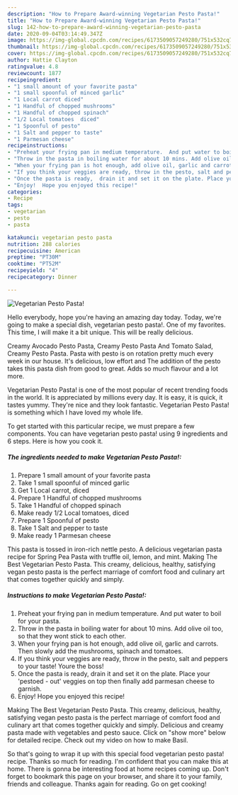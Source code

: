 ```yaml
---
description: "How to Prepare Award-winning Vegetarian Pesto Pasta!"
title: "How to Prepare Award-winning Vegetarian Pesto Pasta!"
slug: 142-how-to-prepare-award-winning-vegetarian-pesto-pasta
date: 2020-09-04T03:14:49.347Z
image: https://img-global.cpcdn.com/recipes/6173509057249280/751x532cq70/vegetarian-pesto-pasta-recipe-main-photo.jpg
thumbnail: https://img-global.cpcdn.com/recipes/6173509057249280/751x532cq70/vegetarian-pesto-pasta-recipe-main-photo.jpg
cover: https://img-global.cpcdn.com/recipes/6173509057249280/751x532cq70/vegetarian-pesto-pasta-recipe-main-photo.jpg
author: Hattie Clayton
ratingvalue: 4.8
reviewcount: 1877
recipeingredient:
- "1 small amount of your favorite pasta"
- "1 small spoonful of minced garlic"
- "1 Local carrot diced"
- "1 Handful of chopped mushrooms"
- "1 Handful of chopped spinach"
- "1/2 Local tomatoes  diced"
- "1 Spoonful of pesto"
- "1 Salt and pepper to taste"
- "1 Parmesan cheese"
recipeinstructions:
- "Preheat your frying pan in medium temperature.  And put water to boil for your pasta."
- "Throw in the pasta in boiling water for about 10 mins. Add olive oil too, so that they wont stick to each other."
- "When your frying pan is hot enough, add olive oil, garlic and carrots. Then slowly add the mushrooms, spinach and tomatoes."
- "If you think your veggies are ready, throw in the pesto, salt and peppers to your taste! Youre the boss!"
- "Once the pasta is ready,  drain it and set it on the plate. Place your &#39;pestoed - out&#39; veggies on top then finally add parmesan cheese to garnish."
- "Enjoy!  Hope you enjoyed this recipe!"
categories:
- Recipe
tags:
- vegetarian
- pesto
- pasta

katakunci: vegetarian pesto pasta 
nutrition: 288 calories
recipecuisine: American
preptime: "PT30M"
cooktime: "PT52M"
recipeyield: "4"
recipecategory: Dinner

---
```



![Vegetarian Pesto Pasta!](https://img-global.cpcdn.com/recipes/6173509057249280/751x532cq70/vegetarian-pesto-pasta-recipe-main-photo.jpg)

Hello everybody, hope you're having an amazing day today. Today, we're going to make a special dish, vegetarian pesto pasta!. One of my favorites. This time, I will make it a bit unique. This will be really delicious.

Creamy Avocado Pesto Pasta, Creamy Pesto Pasta And Tomato Salad, Creamy Pesto Pasta. Pasta with pesto is on rotation pretty much every week in our house. It&#39;s delicious, low effort and The addition of the pesto takes this pasta dish from good to great. Adds so much flavour and a lot more.

Vegetarian Pesto Pasta! is one of the most popular of recent trending foods in the world. It is appreciated by millions every day. It is easy, it is quick, it tastes yummy. They're nice and they look fantastic. Vegetarian Pesto Pasta! is something which I have loved my whole life.


To get started with this particular recipe, we must prepare a few components. You can have vegetarian pesto pasta! using 9 ingredients and 6 steps. Here is how you cook it.

<!--inarticleads1-->

##### The ingredients needed to make Vegetarian Pesto Pasta!:

1. Prepare 1 small amount of your favorite pasta
1. Take 1 small spoonful of minced garlic
1. Get 1 Local carrot, diced
1. Prepare 1 Handful of chopped mushrooms
1. Take 1 Handful of chopped spinach
1. Make ready 1/2 Local tomatoes,  diced
1. Prepare 1 Spoonful of pesto
1. Take 1 Salt and pepper to taste
1. Make ready 1 Parmesan cheese


This pasta is tossed in iron-rich nettle pesto. A delicious vegetarian pasta recipe for Spring Pea Pasta with truffle oil, lemon, and mint. Making The Best Vegetarian Pesto Pasta. This creamy, delicious, healthy, satisfying vegan pesto pasta is the perfect marriage of comfort food and culinary art that comes together quickly and simply. 

<!--inarticleads2-->

##### Instructions to make Vegetarian Pesto Pasta!:

1. Preheat your frying pan in medium temperature.  And put water to boil for your pasta.
1. Throw in the pasta in boiling water for about 10 mins. Add olive oil too, so that they wont stick to each other.
1. When your frying pan is hot enough, add olive oil, garlic and carrots. Then slowly add the mushrooms, spinach and tomatoes.
1. If you think your veggies are ready, throw in the pesto, salt and peppers to your taste! Youre the boss!
1. Once the pasta is ready,  drain it and set it on the plate. Place your &#39;pestoed - out&#39; veggies on top then finally add parmesan cheese to garnish.
1. Enjoy!  Hope you enjoyed this recipe!


Making The Best Vegetarian Pesto Pasta. This creamy, delicious, healthy, satisfying vegan pesto pasta is the perfect marriage of comfort food and culinary art that comes together quickly and simply. Delicious and creamy pasta made with vegetables and pesto sauce. Click on &#34;show more&#34; below for detailed recipe. Check out my video on how to make Basil. 

So that's going to wrap it up with this special food vegetarian pesto pasta! recipe. Thanks so much for reading. I'm confident that you can make this at home. There is gonna be interesting food at home recipes coming up. Don't forget to bookmark this page on your browser, and share it to your family, friends and colleague. Thanks again for reading. Go on get cooking!
